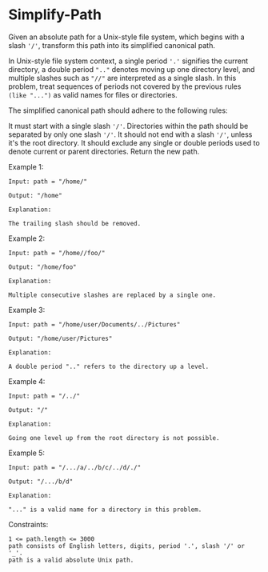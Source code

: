 # Simplify-Path

Given an absolute path for a Unix-style file system, which begins with a slash ```'/'```, transform this path into its simplified canonical path.

In Unix-style file system context, a single period ```'.'``` signifies the current directory, a double period ```".."``` denotes moving up one directory level, and multiple slashes such as ```"//"``` are interpreted as a single slash. In this problem, treat sequences of periods not covered by the previous rules ```(like "...")``` as valid names for files or directories.

The simplified canonical path should adhere to the following rules:

It must start with a single slash ```'/'```.
Directories within the path should be separated by only one slash ```'/'```.
It should not end with a slash ```'/'```, unless it's the root directory.
It should exclude any single or double periods used to denote current or parent directories.
Return the new path.

Example 1:
```
Input: path = "/home/"

Output: "/home"

Explanation:

The trailing slash should be removed.
```
Example 2:
```
Input: path = "/home//foo/"

Output: "/home/foo"

Explanation:

Multiple consecutive slashes are replaced by a single one.
```
Example 3:
```
Input: path = "/home/user/Documents/../Pictures"

Output: "/home/user/Pictures"

Explanation:

A double period ".." refers to the directory up a level.
```
Example 4:
```
Input: path = "/../"

Output: "/"

Explanation:

Going one level up from the root directory is not possible.
```
Example 5:
```
Input: path = "/.../a/../b/c/../d/./"

Output: "/.../b/d"

Explanation:

"..." is a valid name for a directory in this problem.
```

Constraints:
```
1 <= path.length <= 3000
path consists of English letters, digits, period '.', slash '/' or '_'.
path is a valid absolute Unix path.
```
